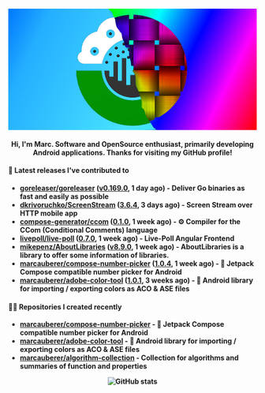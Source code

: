 <p align="center">
	<img src="https://raw.githubusercontent.com/marcauberer/marcauberer/master/images/frontpage-image.jpg">
	<br><br>
	<b>Hi, I'm Marc. Software and OpenSource enthusiast, primarily developing Android applications. Thanks for visiting my GitHub profile!
</p>

#### 🚀 Latest releases I've contributed to


- [goreleaser/goreleaser](https://github.com/goreleaser/goreleaser) ([v0.169.0](https://github.com/goreleaser/goreleaser/releases/tag/v0.169.0), 1 day ago) - Deliver Go binaries as fast and easily as possible
- [dkrivoruchko/ScreenStream](https://github.com/dkrivoruchko/ScreenStream) ([3.6.4](https://github.com/dkrivoruchko/ScreenStream/releases/tag/3.6.4), 3 days ago) - Screen Stream over HTTP mobile app
- [compose-generator/ccom](https://github.com/compose-generator/ccom) ([0.1.0](https://github.com/compose-generator/ccom/releases/tag/0.1.0), 1 week ago) - ⚙️ Compiler for the CCom (Conditional Comments) language
- [livepoll/live-poll](https://github.com/livepoll/live-poll) ([0.7.0](https://github.com/livepoll/live-poll/releases/tag/0.7.0), 1 week ago) - Live-Poll Angular Frontend
- [mikepenz/AboutLibraries](https://github.com/mikepenz/AboutLibraries) ([v8.9.0](https://github.com/mikepenz/AboutLibraries/releases/tag/v8.9.0), 1 week ago) - AboutLibraries is a library to offer some information of libraries.
- [marcauberer/compose-number-picker](https://github.com/marcauberer/compose-number-picker) ([1.0.4](https://github.com/marcauberer/compose-number-picker/releases/tag/1.0.4), 1 week ago) - 🔢 Jetpack Compose compatible number picker for Android
- [marcauberer/adobe-color-tool](https://github.com/marcauberer/adobe-color-tool) ([1.0.1](https://github.com/marcauberer/adobe-color-tool/releases/tag/1.0.1), 3 weeks ago) - 🎨 Android library for importing / exporting colors as ACO &amp; ASE files

#### 👨‍💻 Repositories I created recently
- [marcauberer/compose-number-picker](https://github.com/marcauberer/compose-number-picker) - 🔢 Jetpack Compose compatible number picker for Android
- [marcauberer/adobe-color-tool](https://github.com/marcauberer/adobe-color-tool) - 🎨 Android library for importing / exporting colors as ACO &amp; ASE files
- [marcauberer/algorithm-collection](https://github.com/marcauberer/algorithm-collection) - Collection for algorithms and summaries of function and properties

<p align="center">
	<img src="https://github-readme-stats.vercel.app/api?username=marcauberer&show_icons=true&theme=dark" alt="GitHub stats">
</p>

